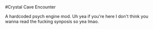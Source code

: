 #Crystal Cave Encounter

A hardcoded psych engine mod. Uh yea if you're here I don't think you wanna read the fucking synposis so yea lmao.
